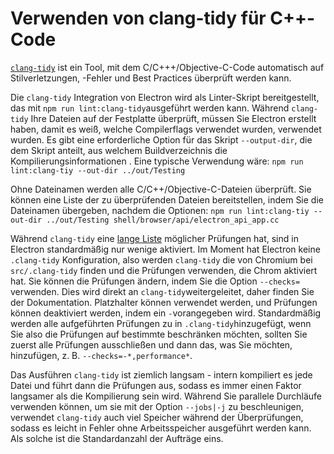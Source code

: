 # Verwenden von clang-tidy für C++-Code

[`clang-tidy`](https://clang.llvm.org/extra/clang-tidy/) ist ein Tool, mit dem C/C+++/Objective-C-Code automatisch auf Stilverletzungen, -Fehler und Best Practices überprüft werden kann.

Die `clang-tidy` Integration von Electron wird als Linter-Skript bereitgestellt, das mit `npm run lint:clang-tidy`ausgeführt werden kann. Während `clang-tidy` Ihre Dateien auf der Festplatte überprüft, müssen Sie Electron erstellt haben, damit es weiß, welche Compilerflags verwendet wurden, verwendet wurden. Es gibt eine erforderliche Option für das Skript `--output-dir`, die dem Skript anteilt, aus welchem Buildverzeichnis die Kompilierungsinformationen . Eine typische Verwendung wäre: `npm run lint:clang-tiy --out-dir ../out/Testing`

Ohne Dateinamen werden alle C/C++/Objective-C-Dateien überprüft. Sie können eine Liste der zu überprüfenden Dateien bereitstellen, indem Sie die Dateinamen übergeben, nachdem die Optionen: `npm run lint:clang-tiy --out-dir ../out/Testing shell/browser/api/electron_api_app.cc`

Während `clang-tidy` eine [lange Liste](https://clang.llvm.org/extra/clang-tidy/checks/list.html) möglicher Prüfungen hat, sind in Electron standardmäßig nur wenige aktiviert. Im Moment hat Electron keine `.clang-tidy` Konfiguration, also werden `clang-tidy` die von Chromium bei `src/.clang-tidy` finden und die Prüfungen verwenden, die Chrom aktiviert hat. Sie können die Prüfungen ändern, indem Sie die Option `--checks=` verwenden. Dies wird direkt an `clang-tidy`weitergeleitet, daher finden Sie der Dokumentation. Platzhalter können verwendet werden, und Prüfungen können deaktiviert werden, indem ein `-`vorangegeben wird. Standardmäßig werden alle aufgeführten Prüfungen zu in `.clang-tidy`hinzugefügt, wenn Sie also die Prüfungen auf bestimmte beschränken möchten, sollten Sie zuerst alle Prüfungen ausschließen und dann das, was Sie möchten, hinzufügen, z. B. `--checks=-*,performance*`.

Das Ausführen `clang-tidy` ist ziemlich langsam - intern kompiliert es jede Datei und führt dann die Prüfungen aus, sodass es immer einen Faktor langsamer als die Kompilierung sein wird. Während Sie parallele Durchläufe verwenden können, um sie mit der Option `--jobs|-j` zu beschleunigen, verwendet `clang-tidy` auch viel Speicher während der Überprüfungen, sodass es leicht in Fehler ohne Arbeitsspeicher ausgeführt werden kann. Als solche ist die Standardanzahl der Aufträge eins.
